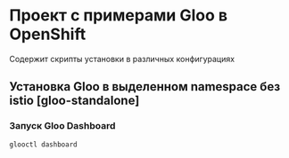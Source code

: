 # Проект с примерами Gloo в OpenShift

Содержит скрипты установки в различных конфигурациях

## Установка Gloo в выделенном namespace без istio [gloo-standalone]


### Запуск Gloo Dashboard

```
glooctl dashboard
```

